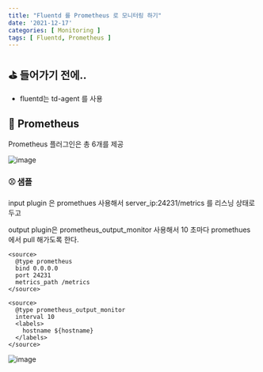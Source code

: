 ```yaml
---
title: "Fluentd 를 Prometheus 로 모니터링 하기"
date: '2021-12-17'
categories: [ Monitoring ]
tags: [ Fluentd, Prometheus ]
---
```


## ⛳ 들어가기 전에..

- fluentd는 td-agent 를 사용

## 📌 Prometheus

Prometheus 플러그인은 총 6개를 제공

![image](https://user-images.githubusercontent.com/55419159/146501113-4abb8f72-23bd-4614-a4f0-57c0a45009a7.png)

### ⚾ 샘플

input plugin 은 promethues 사용해서
server_ip:24231/metrics 를 리스닝 상태로 두고

output plugin은 prometheus_output_monitor 사용해서
10 초마다 promethues 에서 pull 해가도록 한다.

```
<source>
  @type prometheus
  bind 0.0.0.0
  port 24231
  metrics_path /metrics
</source>

<source>
  @type prometheus_output_monitor
  interval 10
  <labels>
    hostname ${hostname}
  </labels>
</source>
```
 
![image](https://user-images.githubusercontent.com/55419159/146501339-561049d2-7f77-4dd0-8c37-8d1dc77be981.png)
